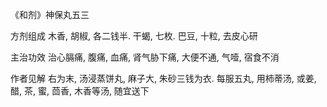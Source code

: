 《和剂》神保丸五三

方剂组成 木香, 胡椒, 各二钱半. 干蝎, 七枚. 巴豆, 十粒, 去皮心研 

主治功效 治心膈痛, 腹痛, 血痛, 肾气胁下痛, 大便不通, 气噎, 宿食不消 

作者见解 右为末, 汤浸蒸饼丸, 麻子大, 朱砂三钱为衣. 每服五丸, 用柿蒂汤, 或姜, 醋, 茶, 蜜, 茴香, 木香等汤, 随宜送下

